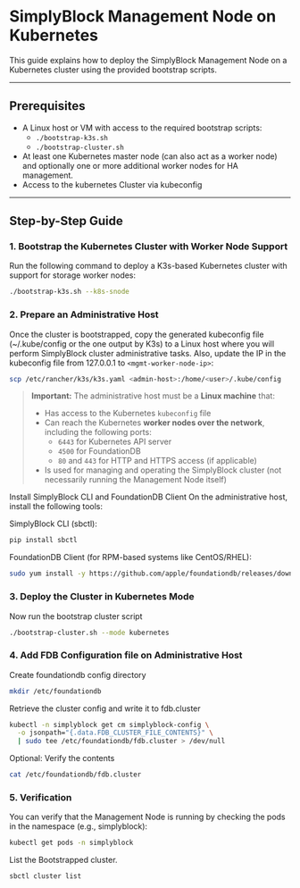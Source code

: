# SimplyBlock Management Node on Kubernetes

This guide explains how to deploy the SimplyBlock Management Node on a Kubernetes cluster using the provided bootstrap scripts.

---

## Prerequisites

- A Linux host or VM with access to the required bootstrap scripts:
  - `./bootstrap-k3s.sh`
  - `./bootstrap-cluster.sh`
- At least one Kubernetes master node (can also act as a worker node) and optionally one or more additional worker nodes for HA management.
- Access to the kubernetes Cluster via kubeconfig

---

## Step-by-Step Guide

### 1. Bootstrap the Kubernetes Cluster with Worker Node Support

Run the following command to deploy a K3s-based Kubernetes cluster with support for storage worker nodes:

```bash
./bootstrap-k3s.sh --k8s-snode
```

### 2. Prepare an Administrative Host

Once the cluster is bootstrapped, copy the generated kubeconfig file (~/.kube/config or the one output by K3s) to a Linux host where you will perform SimplyBlock cluster administrative tasks. Also, update the IP in the kubeconfig file from 127.0.0.1 to ``<mgmt-worker-node-ip>``:

```bash
scp /etc/rancher/k3s/k3s.yaml <admin-host>:/home/<user>/.kube/config
```

> **Important:** The administrative host must be a **Linux machine** that:
>
> - Has access to the Kubernetes `kubeconfig` file  
> - Can reach the Kubernetes **worker nodes over the network**, including the following ports:
>   - `6443` for Kubernetes API server  
>   - `4500` for FoundationDB  
>   - `80` and `443` for HTTP and HTTPS access (if applicable)  
> - Is used for managing and operating the SimplyBlock cluster (not necessarily running the Management Node itself)

Install SimplyBlock CLI and FoundationDB Client
On the administrative host, install the following tools:

SimplyBlock CLI (sbctl):

```bash
pip install sbctl
```

FoundationDB Client (for RPM-based systems like CentOS/RHEL):

```bash
sudo yum install -y https://github.com/apple/foundationdb/releases/download/7.3.3/foundationdb-clients-7.3.3-1.el7.x86_64.rpm
```


### 3. Deploy the Cluster in Kubernetes Mode
Now run the bootstrap cluster script
```bash
./bootstrap-cluster.sh --mode kubernetes
```

### 4. Add FDB Configuration file on Administrative Host

Create foundationdb config directory

```bash
mkdir /etc/foundationdb
```

Retrieve the cluster config and write it to fdb.cluster

```bash
kubectl -n simplyblock get cm simplyblock-config \
  -o jsonpath="{.data.FDB_CLUSTER_FILE_CONTENTS}" \
  | sudo tee /etc/foundationdb/fdb.cluster > /dev/null
```

Optional: Verify the contents

```bash
cat /etc/foundationdb/fdb.cluster
```

### 5. Verification
You can verify that the Management Node is running by checking the pods in the namespace (e.g., simplyblock):

```bash
kubectl get pods -n simplyblock
```

List the Bootstrapped cluster.

```bash
sbctl cluster list
```
